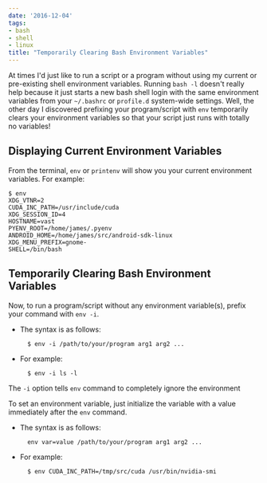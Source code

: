 ```yaml
---
date: '2016-12-04'
tags:
- bash
- shell
- linux
title: "Temporarily Clearing Bash Environment Variables"
---
```



At times I'd just like to run a script or a program without using my current or pre-existing shell environment variables. Running `bash -l` doesn't really help because it just starts a new bash shell login with the same environment variables from your `~/.bashrc` or `profile.d` system-wide settings. Well, the other day I discovered prefixing your program/script with `env` temporarily clears your environment variables so that your script just runs with totally no variables!
<!--more-->


## Displaying Current Environment Variables

From the terminal, `env` or `printenv` will show you your current environment variables. For example:

```
$ env
XDG_VTNR=2
CUDA_INC_PATH=/usr/include/cuda
XDG_SESSION_ID=4
HOSTNAME=vast
PYENV_ROOT=/home/james/.pyenv
ANDROID_HOME=/home/james/src/android-sdk-linux
XDG_MENU_PREFIX=gnome-
SHELL=/bin/bash
```

## Temporarily Clearing Bash Environment Variables

Now, to run a program/script without any environment variable(s), prefix your command with `env -i`.

- The syntax is as follows:

        $ env -i /path/to/your/program arg1 arg2 ...

- For example:

        $ env -i ls -l

The `-i` option tells `env` command to completely ignore the environment

To set an environment variable, just initialize the variable with a value immediately after the `env` command.

- The syntax is as follows:

        env var=value /path/to/your/program arg1 arg2 ...

- For example:

        $ env CUDA_INC_PATH=/tmp/src/cuda /usr/bin/nvidia-smi
